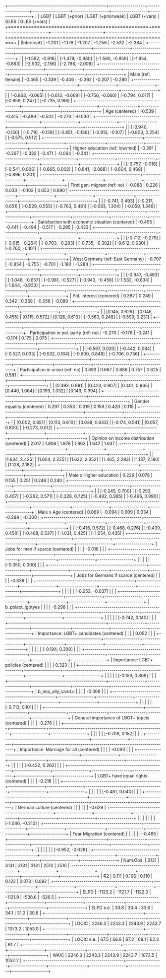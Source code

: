 
+-------------------------------------------------+------------------+------------------+-------------------+------------------+------------------+------------------+
|                                                 | LGBT             | LGBT (+prior)    | LGBT (+priorweak) | LGBT (+vars)     | GLES             | GLES (+vars)     |
+=================================================+==================+==================+===================+==================+==================+==================+
| (Intercept)                                     | -1.201           | -1.178           | -1.207            | -1.256           | -2.532           | -2.384           |
+-------------------------------------------------+------------------+------------------+-------------------+------------------+------------------+------------------+
|                                                 | [-1.592, -0.818] | [-1.479, -0.880] | [-1.560, -0.858]  | [-1.654, -0.863] | [-2.932, -2.156] | [-2.786, -2.008] |
+-------------------------------------------------+------------------+------------------+-------------------+------------------+------------------+------------------+
| Male (ref: female)                              | -0.465           | -0.339           | -0.406            | -0.392           | -0.207           | -0.280           |
+-------------------------------------------------+------------------+------------------+-------------------+------------------+------------------+------------------+
|                                                 | [-0.863, -0.065] | [-0.613, -0.069] | [-0.756, -0.060]  | [-0.794, 0.017]  | [-0.659, 0.247]  | [-0.735, 0.166]  |
+-------------------------------------------------+------------------+------------------+-------------------+------------------+------------------+------------------+
| Age (centered)                                  | -0.539           | -0.415           | -0.489            | -0.502           | -0.270           | -0.030           |
+-------------------------------------------------+------------------+------------------+-------------------+------------------+------------------+------------------+
|                                                 | [-0.940, -0.150] | [-0.710, -0.128] | [-0.851, -0.136]  | [-0.913, -0.107] | [-0.803, 0.254]  | [-0.575, 0.512]  |
+-------------------------------------------------+------------------+------------------+-------------------+------------------+------------------+------------------+
| Higher education (ref: low/mid)                 | -0.391           | -0.267           | -0.332            | -0.471           | -0.064           | -0.341           |
+-------------------------------------------------+------------------+------------------+-------------------+------------------+------------------+------------------+
|                                                 | [-0.757, -0.016] | [-0.541, 0.006]  | [-0.665, 0.002]   | [-0.841, -0.088] | [-0.604, 0.468]  | [-0.896, 0.201]  |
+-------------------------------------------------+------------------+------------------+-------------------+------------------+------------------+------------------+
| First gen. migrant (ref: no)                    | -0.088           | 0.226            | 0.033             | -0.102           | 0.653            | 0.690            |
+-------------------------------------------------+------------------+------------------+-------------------+------------------+------------------+------------------+
|                                                 | [-0.741, 0.493]  | [-0.217, 0.651]  | [-0.529, 0.555]   | [-0.763, 0.481]  | [-0.083, 1.304]  | [-0.059, 1.346]  |
+-------------------------------------------------+------------------+------------------+-------------------+------------------+------------------+------------------+
| Satisfaction with economic situation (centered) | -0.495           | -0.441           | -0.494            | -0.517           | -0.295           | -0.433           |
+-------------------------------------------------+------------------+------------------+-------------------+------------------+------------------+------------------+
|                                                 | [-0.712, -0.279] | [-0.615, -0.264] | [-0.703, -0.283]  | [-0.735, -0.302] | [-0.612, 0.030]  | [-0.760, -0.101] |
+-------------------------------------------------+------------------+------------------+-------------------+------------------+------------------+------------------+
| West Germany (ref: East Germany)                | -0.707           | -0.854           | -0.755            | -0.701           | -1.180           | -1.284           |
+-------------------------------------------------+------------------+------------------+-------------------+------------------+------------------+------------------+
|                                                 | [-0.947, -0.463] | [-1.048, -0.657] | [-0.981, -0.527]  | [-0.943, -0.458] | [-1.532, -0.834] | [-1.644, -0.933] |
+-------------------------------------------------+------------------+------------------+-------------------+------------------+------------------+------------------+
| Pol. interest (centered)                        | 0.387            | 0.249            | 0.342             | 0.368            | -0.058           | -0.080           |
+-------------------------------------------------+------------------+------------------+-------------------+------------------+------------------+------------------+
|                                                 | [0.145, 0.629]   | [0.046, 0.455]   | [0.115, 0.572]    | [0.126, 0.613]   | [-0.563, 0.248]  | [-0.599, 0.231]  |
+-------------------------------------------------+------------------+------------------+-------------------+------------------+------------------+------------------+
| Participation in pol. party (ref: no)           | -0.270           | -0.178           | -0.241            | -0.174           | 0.175            | 0.075            |
+-------------------------------------------------+------------------+------------------+-------------------+------------------+------------------+------------------+
|                                                 | [-0.567, 0.020]  | [-0.442, 0.084]  | [-0.527, 0.035]   | [-0.532, 0.164]  | [-0.600, 0.848]  | [-0.706, 0.756]  |
+-------------------------------------------------+------------------+------------------+-------------------+------------------+------------------+------------------+
| Participation in union (ref: no)                | 0.693            | 0.667            | 0.686             | 0.757            | 0.625            | 0.581            |
+-------------------------------------------------+------------------+------------------+-------------------+------------------+------------------+------------------+
|                                                 | [0.393, 0.991]   | [0.423, 0.907]   | [0.401, 0.965]    | [0.440, 1.064]   | [0.193, 1.032]   | [0.149, 0.994]   |
+-------------------------------------------------+------------------+------------------+-------------------+------------------+------------------+------------------+
| Gender equality (centered)                      | 0.297            | 0.353            | 0.319             | 0.159            | 0.420            | 0.115            |
+-------------------------------------------------+------------------+------------------+-------------------+------------------+------------------+------------------+
|                                                 | [0.002, 0.651]   | [0.113, 0.610]   | [0.038, 0.643]    | [-0.174, 0.541]  | [0.057, 0.800]   | [-0.273, 0.512]  |
+-------------------------------------------------+------------------+------------------+-------------------+------------------+------------------+------------------+
| Opinion on income distribution (centered)       | 2.017            | 1.908            | 1.978             | 1.862            | 1.647            | 1.637            |
+-------------------------------------------------+------------------+------------------+-------------------+------------------+------------------+------------------+
|                                                 | [1.634, 2.425]   | [1.604, 2.225]   | [1.622, 2.352]    | [1.465, 2.283]   | [1.137, 2.190]   | [1.128, 2.182]   |
+-------------------------------------------------+------------------+------------------+-------------------+------------------+------------------+------------------+
| Male x Higher education                         | 0.226            | 0.078            | 0.155             | 0.251            | 0.246            | 0.240            |
+-------------------------------------------------+------------------+------------------+-------------------+------------------+------------------+------------------+
|                                                 | [-0.245, 0.700]  | [-0.253, 0.407]  | [-0.262, 0.571]   | [-0.228, 0.725]  | [-0.492, 0.985]  | [-0.496, 0.990]  |
+-------------------------------------------------+------------------+------------------+-------------------+------------------+------------------+------------------+
| Male x Age (centered)                           | 0.069            | -0.094           | 0.009             | 0.034            | -0.298           | -0.300           |
+-------------------------------------------------+------------------+------------------+-------------------+------------------+------------------+------------------+
|                                                 | [-0.416, 0.572]  | [-0.468, 0.276]  | [-0.439, 0.458]   | [-0.468, 0.537]  | [-1.031, 0.425]  | [-1.054, 0.435]  |
+-------------------------------------------------+------------------+------------------+-------------------+------------------+------------------+------------------+
| Jobs for men if scarce (centered)               |                  |                  |                   | -0.016           |                  |                  |
+-------------------------------------------------+------------------+------------------+-------------------+------------------+------------------+------------------+
|                                                 |                  |                  |                   | [-0.350, 0.300]  |                  |                  |
+-------------------------------------------------+------------------+------------------+-------------------+------------------+------------------+------------------+
| Jobs for Germans if scarce (centered)           |                  |                  |                   | -0.338           |                  |                  |
+-------------------------------------------------+------------------+------------------+-------------------+------------------+------------------+------------------+
|                                                 |                  |                  |                   | [-0.653, -0.037] |                  |                  |
+-------------------------------------------------+------------------+------------------+-------------------+------------------+------------------+------------------+
| b_polact_lgbtyes                                |                  |                  |                   | -0.298           |                  |                  |
+-------------------------------------------------+------------------+------------------+-------------------+------------------+------------------+------------------+
|                                                 |                  |                  |                   | [-0.742, 0.140]  |                  |                  |
+-------------------------------------------------+------------------+------------------+-------------------+------------------+------------------+------------------+
| Importance: LGBT+ candidates (centered)         |                  |                  |                   | 0.052            |                  |                  |
+-------------------------------------------------+------------------+------------------+-------------------+------------------+------------------+------------------+
|                                                 |                  |                  |                   | [-0.194, 0.300]  |                  |                  |
+-------------------------------------------------+------------------+------------------+-------------------+------------------+------------------+------------------+
| Importance: LGBT+ policies (centered)           |                  |                  |                   | 0.323            |                  |                  |
+-------------------------------------------------+------------------+------------------+-------------------+------------------+------------------+------------------+
|                                                 |                  |                  |                   | [-0.159, 0.809]  |                  |                  |
+-------------------------------------------------+------------------+------------------+-------------------+------------------+------------------+------------------+
| b_imp_ally_cand.c                               |                  |                  |                   | -0.308           |                  |                  |
+-------------------------------------------------+------------------+------------------+-------------------+------------------+------------------+------------------+
|                                                 |                  |                  |                   | [-0.713, 0.101]  |                  |                  |
+-------------------------------------------------+------------------+------------------+-------------------+------------------+------------------+------------------+
| General importance of LBGT+ topcis (centered)   |                  |                  |                   | -0.276           |                  |                  |
+-------------------------------------------------+------------------+------------------+-------------------+------------------+------------------+------------------+
|                                                 |                  |                  |                   | [-0.708, 0.152]  |                  |                  |
+-------------------------------------------------+------------------+------------------+-------------------+------------------+------------------+------------------+
| Importance: Marriage for all (centered)         |                  |                  |                   | -0.093           |                  |                  |
+-------------------------------------------------+------------------+------------------+-------------------+------------------+------------------+------------------+
|                                                 |                  |                  |                   | [-0.422, 0.262]  |                  |                  |
+-------------------------------------------------+------------------+------------------+-------------------+------------------+------------------+------------------+
| LGBT+ have equal rights (centered)              |                  |                  |                   | -0.218           |                  |                  |
+-------------------------------------------------+------------------+------------------+-------------------+------------------+------------------+------------------+
|                                                 |                  |                  |                   | [-0.481, 0.040]  |                  |                  |
+-------------------------------------------------+------------------+------------------+-------------------+------------------+------------------+------------------+
| German culture (centered)                       |                  |                  |                   |                  |                  | -0.629           |
+-------------------------------------------------+------------------+------------------+-------------------+------------------+------------------+------------------+
|                                                 |                  |                  |                   |                  |                  | [-1.046, -0.210] |
+-------------------------------------------------+------------------+------------------+-------------------+------------------+------------------+------------------+
| Fear Migration (centered)                       |                  |                  |                   |                  |                  | -0.485           |
+-------------------------------------------------+------------------+------------------+-------------------+------------------+------------------+------------------+
|                                                 |                  |                  |                   |                  |                  | [-0.952, -0.028] |
+-------------------------------------------------+------------------+------------------+-------------------+------------------+------------------+------------------+
| Num.Obs.                                        | 3131             | 3131             | 3131              | 3131             | 2510             | 2510             |
+-------------------------------------------------+------------------+------------------+-------------------+------------------+------------------+------------------+
| R2                                              | 0.111            | 0.106            | 0.110             | 0.122            | 0.073            | 0.092            |
+-------------------------------------------------+------------------+------------------+-------------------+------------------+------------------+------------------+
| ELPD                                            | -1123.2          | -1121.7          | -1122.0           | -1121.9          | -536.6           | -526.5           |
+-------------------------------------------------+------------------+------------------+-------------------+------------------+------------------+------------------+
| ELPD s.e.                                       | 33.8             | 33.4             | 33.6              | 34.1             | 31.2             | 30.8             |
+-------------------------------------------------+------------------+------------------+-------------------+------------------+------------------+------------------+
| LOOIC                                           | 2246.3           | 2243.3           | 2243.9            | 2243.7           | 1073.2           | 1053.0           |
+-------------------------------------------------+------------------+------------------+-------------------+------------------+------------------+------------------+
| LOOIC s.e.                                      | 67.5             | 66.8             | 67.2              | 68.1             | 62.3             | 61.7             |
+-------------------------------------------------+------------------+------------------+-------------------+------------------+------------------+------------------+
| WAIC                                            | 2246.3           | 2243.3           | 2243.9            | 2243.7           | 1072.5           | 1052.2           |
+-------------------------------------------------+------------------+------------------+-------------------+------------------+------------------+------------------+
